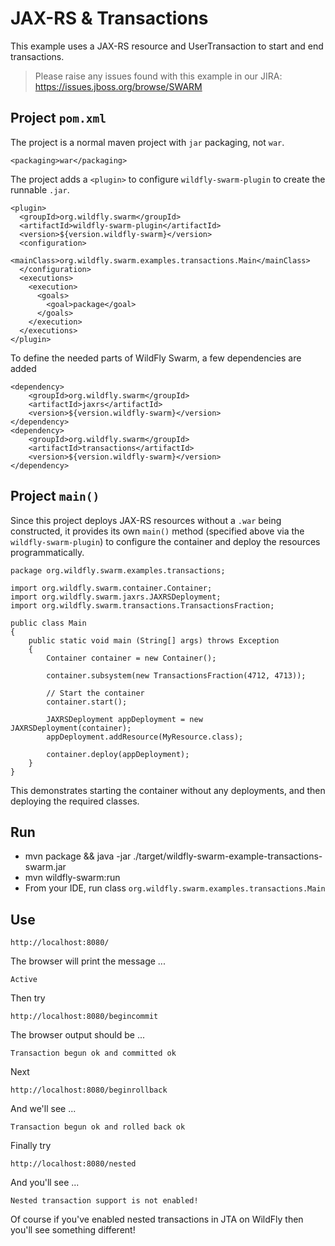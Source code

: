 # JAX-RS & Transactions

This example uses a JAX-RS resource and UserTransaction to start
and end transactions.

> Please raise any issues found with this example in our JIRA:
> https://issues.jboss.org/browse/SWARM

## Project `pom.xml`

The project is a normal maven project with `jar` packaging, not `war`.

    <packaging>war</packaging>

The project adds a `<plugin>` to configure `wildfly-swarm-plugin` to
create the runnable `.jar`.

    <plugin>
      <groupId>org.wildfly.swarm</groupId>
      <artifactId>wildfly-swarm-plugin</artifactId>
      <version>${version.wildfly-swarm}</version>
      <configuration>
        <mainClass>org.wildfly.swarm.examples.transactions.Main</mainClass>
      </configuration>
      <executions>
        <execution>
          <goals>
            <goal>package</goal>
          </goals>
        </execution>
      </executions>
    </plugin>

To define the needed parts of WildFly Swarm, a few dependencies are added

    <dependency>
        <groupId>org.wildfly.swarm</groupId>
        <artifactId>jaxrs</artifactId>
        <version>${version.wildfly-swarm}</version>
    </dependency>
    <dependency>
        <groupId>org.wildfly.swarm</groupId>
        <artifactId>transactions</artifactId>
        <version>${version.wildfly-swarm}</version>
    </dependency>

## Project `main()`

Since this project deploys JAX-RS resources without a `.war` being constructed,
it provides its own `main()` method (specified above via the `wildfly-swarm-plugin`) to
configure the container and deploy the resources programmatically.

    package org.wildfly.swarm.examples.transactions;
    
    import org.wildfly.swarm.container.Container;
    import org.wildfly.swarm.jaxrs.JAXRSDeployment;
    import org.wildfly.swarm.transactions.TransactionsFraction;
    
    public class Main
    {
        public static void main (String[] args) throws Exception 
        {
            Container container = new Container();
    
            container.subsystem(new TransactionsFraction(4712, 4713));
    
            // Start the container
            container.start();
    
            JAXRSDeployment appDeployment = new JAXRSDeployment(container);
            appDeployment.addResource(MyResource.class);
    
            container.deploy(appDeployment);
        }
    }


This demonstrates starting the container without any deployments,
and then deploying the required classes.  

## Run

* mvn package && java -jar ./target/wildfly-swarm-example-transactions-swarm.jar
* mvn wildfly-swarm:run
* From your IDE, run class `org.wildfly.swarm.examples.transactions.Main`

## Use

    http://localhost:8080/

The browser will print the message ...

    Active

Then try

    http://localhost:8080/begincommit

The browser output should be ...

    Transaction begun ok and committed ok

Next

    http://localhost:8080/beginrollback

And we'll see ...

    Transaction begun ok and rolled back ok

Finally try

    http://localhost:8080/nested

And you'll see ...

    Nested transaction support is not enabled!

Of course if you've enabled nested transactions in JTA on WildFly then you'll see something different!
